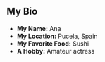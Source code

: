 ## My Bio
* __My Name:__ Ana
* __My Location:__ Pucela, Spain
* __My Favorite Food:__ Sushi
* __A Hobby:__ Amateur actress
